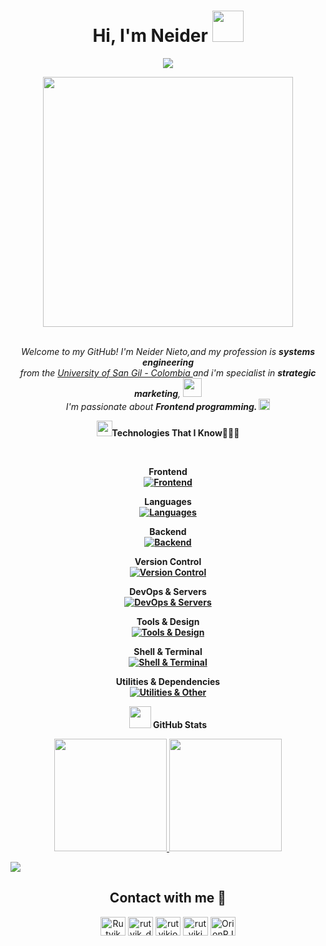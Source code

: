 
<div align="center">
<h1><b>Hi, I'm Neider </b> <img src="https://github.com/TheDudeThatCode/TheDudeThatCode/blob/master/Assets/wave.gif" width="50px"></h1>
</div>


<p align="center">
    <a href="https://github.com/DenverCoder1/readme-typing-svg"><img src="https://readme-typing-svg.herokuapp.com?font=Time+New+Roman&color=cyan&size=25&center=true&vCenter=true&width=600&height=100&lines=Ing.+Neider+Nieto;Developer+Front-End;Systems+Engineering;Active+Learner/Researcher;Love+to+learn+new+stuffs"></a>
</p>


<div align="center">
<img src="https://i.imgur.com/8MupZHY.gif" width="400px" />
</div>
<br>  
 
 <p align="center">
  <em>
    Welcome to my GitHub! I'm Neider Nieto,and my profession is <b>systems engineering</b> <br>from the <a href="https://www.unisangil.edu.co/" target="_blank">University of San Gil - Colombia </a>and i'm specialist in <b>strategic marketing</b>, <img src="https://github.com/TheDudeThatCode/TheDudeThatCode/blob/master/Assets/Developer.gif" width="30px"> <br> I'm passionate about <b>Frontend programming. 
    <img src="https://github.com/TheDudeThatCode/TheDudeThatCode/blob/master/Assets/Rocket.gif" width="18px">
  </em> 
</p>

<div align="center">
  <img src="https://media2.giphy.com/media/QssGEmpkyEOhBCb7e1/giphy.gif?cid=ecf05e47a0n3gi1bfqntqmob8g9aid1oyj2wr3ds3mg700bl&rid=giphy.gif"" width="25"><b>Technologies That I Know👨🏻‍💻</b>
</div>
<p align="center">
&nbsp;
<p align="center">
  <strong>Frontend</strong>
  <br />
  <a href="https://skillicons.dev">
    <img src="https://skillicons.dev/icons?i=html,css,javascript,astro,nextjs,react,angular,tailwind,bootstrap,vite,md,wordpress,htmx&perline=7" alt="Frontend" />
  </a>
</p>

<p align="center">
  <strong>Languages</strong>
  <br />
  <a href="https://skillicons.dev">
    <img src="https://skillicons.dev/icons?i=cpp,java,python,php,typescript&perline=5" alt="Languages" />
  </a>
</p>

<p align="center">
  <strong>Backend</strong>
  <br />
  <a href="https://skillicons.dev">
    <img src="https://skillicons.dev/icons?i=nodejs,express,postman,mongodb,mysql,postgres&perline=6" alt="Backend" />
  </a>
</p>

<p align="center">
  <strong>Version Control</strong>
  <br />
  <a href="https://skillicons.dev">
    <img src="https://skillicons.dev/icons?i=git,github&perline=4" alt="Version Control" />
  </a>
</p>

<p align="center">
  <strong>DevOps & Servers</strong>
  <br />
  <a href="https://skillicons.dev">
    <img src="https://skillicons.dev/icons?i=linux,debian,ubuntu,kali,windows,cloudflare,vercel,netlify,apache&perline=5" alt="DevOps & Servers" />
  </a>
</p>

<p align="center">
  <strong>Tools & Design</strong>
  <br />
  <a href="https://skillicons.dev">
    <img src="https://skillicons.dev/icons?i=vscode,figma,blender,sublime,codepen,notion&perline=5" alt="Tools & Design" />
  </a>
</p>

<p align="center">
  <strong>Shell & Terminal</strong>
  <br />
  <a href="https://skillicons.dev">
    <img src="https://skillicons.dev/icons?i=bash,zsh&perline=3" alt="Shell & Terminal" />
  </a>
</p>

<p align="center">
  <strong>Utilities & Dependencies</strong>
  <br />
  <a href="https://skillicons.dev">
    <img src="https://skillicons.dev/icons?i=discord,bun,npm,pnpm,yarn&perline=14" alt="Utilities & Other" />
  </a>
</p>

<div align="center">
    <img src="https://media.giphy.com/media/iY8CRBdQXODJSCERIr/giphy.gif" width="35"><b> GitHub Stats</b></b>
</div>
<p align="center">
    <a href="https://github.com/azizovrafael">
      <img height="180em" src="https://github-readme-stats-eight-theta.vercel.app/api?username=nesnidev&show_icons=true&theme=algolia&include_all_commits=true&count_private=true"/>
      <img height="180em" src="https://github-readme-stats-eight-theta.vercel.app/api/top-langs/?username=nesnidev&layout=compact&langs_count=8&theme=algolia&include_all_commits=true&count_private=true"/>
    </a>
</p>
<div>

<img src="https://user-images.githubusercontent.com/73097560/115834477-dbab4500-a447-11eb-908a-139a6edaec5c.gif">

  <h2 align="center">Contact with me 📝 </h2>
  <p align="center">
  <a href="https://www.youtube.com/" target="blank"><img align="center" src="https://cdn.jsdelivr.net/npm/simple-icons@3.0.1/icons/youtube.svg" alt="Rutvik Dev / Desg" height="30" width="40" /></a>
  <a href="https://www.instagram.com/neider_niet0/" target="blank"><img align="center" src="https://cdn.jsdelivr.net/npm/simple-icons@3.0.1/icons/instagram.svg" alt="rutvik_dev.desg" height="30" width="40" /></a>
  <a href="https://www.linkedin.com/in/neider-stith-nieto-rodriguez-767869226/" target="blank"><img align="center" src="https://cdn.jsdelivr.net/npm/simple-icons@3.0.1/icons/linkedin.svg" alt="rutvikjoshi" height="30" width="40" /></a>
  <a href="https://www.behance.net/" target="blank"><img align="center" src="https://cdn.jsdelivr.net/npm/simple-icons@3.0.1/icons/behance.svg" alt="rutvikj" height="30" width="40" /></a>
  <a href="https://www.hackerrank.com/" target="blank"><img align="center" src="https://cdn.jsdelivr.net/npm/simple-icons@3.0.1/icons/hackerrank.svg" alt="OrionRJ7" height="30" width="40" /></a>
  </p>
</8div>
